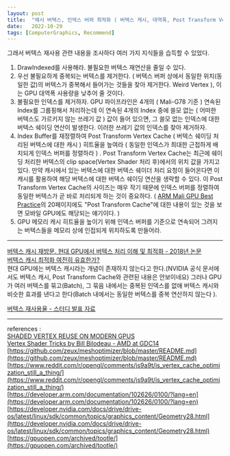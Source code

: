 ```yaml
---
layout: post
title:  "메시 버텍스, 인덱스 버퍼 최적화 ( 버텍스 캐시, 대역폭, Post Transform Vertex Cache, GPU 메모리 캐시, 버텍스 재사용 )"
date:   2022-10-29
tags: [ComputerGraphics, Recommend]
---          
```

                        
그래서 버텍스 재사용 관련 내용을 조사하다 여러 가지 지식들을 습득할 수 있었다.                     
                
1. DrawIndexed를 사용해라. 불필요한 버텍스 재연산을 줄일 수 있다.                    
2. 우선 불필요하게 중복되는 버텍스를 제거한다. ( 버텍스 버퍼 상에서 동일한 위치(동일한 값)의 버텍스가 중복해서 들어가는 것들을 찾아 제거한다. Weird Vertex ), 이는 GPU 대역폭 사용량을 낮추어 줄 것이다.                                    
3. 불필요한 인덱스를 제거하자. GPU 파이프라인은 4개의 ( Mali-G78 기준 ) 연속된 Index를 그룹핑해서 처리하는데 이 연속된 4개의 Index 중에 쓸모 없는 ( 어떠한 버텍스도 가르키지 않는 쓰레기 값 ) 값이 들어 있으면, 그 쓸모 없는 인덱스에 대한 버텍스 쉐이딩 연산이 발생한다. 이러한 쓰레기 값의 인덱스를 찾아 제거하자.                         
4. Index Buffer를 재정렬하여 Post Transform Vertex Cache ( 버텍스 쉐이딩 처리된 버텍스에 대한 캐시 ) 히트율을 높여라 ( 동일한 인덱스가 최대한 근접하게 배치되게 인덱스 버퍼를 정렬하라 ) . Post Transform Vertex Cache는 최근에 쉐이딩 처리한 버텍스의 clip space(Vertex Shader 처리 후)에서의 위치 값을 가지고 있다. 만약 캐시에서 있는 버텍스에 대한 버텍스 쉐이더 처리 요청이 들어온다면 이 캐시를 활용하여 해당 버텍스에 대한 버텍스 쉐이딩 연산을 생략할 수 있다. 이 Post Transform Vertex Cache의 사이즈는 매우 작기 때문에 인덱스 버퍼를 정렬하여 동일한 버텍스가 곧 바로 처리되게 하는 것이 중요하다. ( [ARM Mali GPU Best Practice](https://armkeil.blob.core.windows.net/developer/Arm%20Developer%20Community/PDF/Arm%20Mali%20GPU%20Best%20Practices.pdf)의 20페이지에도 "Post Transform Cache"에 대한 내용이 있는 것을 보면 모바일 GPU에도 해당되는 얘기이다. )                                  
5. GPU 메모리 캐시 히트율을 높이기 위해 인덱스 버퍼를 기준으로 연속되어 그려지는 버텍스들을 메모리 상에 인접되게 위치하도록 만들어라.                      
                      
                       
-----------------------------           
               
[버텍스 캐시 재방문. 현대 GPU에서 버텍스 처리 이해 및 최적화 - 2018년 논문](https://arbook.icg.tugraz.at/schmalstieg/Schmalstieg_351.pdf)             
[버텍스 캐시 최적화 여전히 유효한가?](https://www.reddit.com/r/opengl/comments/js9a9t/is_vertex_cache_optimization_still_a_thing/)              
현대 GPU에는 버텍스 캐시라는 개념이 존재하지 않는다고 한다.(NVIDIA 공식 문서에서도 버텍스 캐시, Post Transform Cache와 관련된 내용은 안보이네요) 그러나 GPU가 여러 버텍스를 묶고(Batch), 그 묶음 내에서는 중복된 인덱스를 없애 버텍스 캐시와 비슷한 효과를 낸다고 한다(Batch 내에서는 동일한 버텍스를 중복 연산하지 않는다 ).           
           
[버텍스 재사용율 - 스터디 발표 자료](https://docs.google.com/presentation/d/13tLXdeyRdsjksKXQ2ILItW85dZGv4rnXUJlUYEKyKdQ/edit?usp=sharing)         
                  
---------------------               
           
references :            
[SHADED VERTEX REUSE ON MODERN GPUS](https://interplayoflight.wordpress.com/2021/11/14/shaded-vertex-reuse-on-modern-gpus/)              
[Vertex Shader Tricks by Bill Bilodeau - AMD at GDC14](https://www.slideshare.net/DevCentralAMD/vertex-shader-tricks-bill-bilodeau)            
[https://github.com/zeux/meshoptimizer/blob/master/README.md](https://github.com/zeux/meshoptimizer/blob/master/README.md)                 
[https://www.reddit.com/r/opengl/comments/js9a9t/is_vertex_cache_optimization_still_a_thing/](https://www.reddit.com/r/opengl/comments/js9a9t/is_vertex_cache_optimization_still_a_thing/)                  
[https://developer.arm.com/documentation/102626/0100/?lang=en](https://developer.arm.com/documentation/102626/0100/?lang=en)         
[https://developer.nvidia.com/docs/drive/drive-os/latest/linux/sdk/common/topics/graphics_content/Geometry28.html](https://developer.nvidia.com/docs/drive/drive-os/latest/linux/sdk/common/topics/graphics_content/Geometry28.html)          
[https://gpuopen.com/archived/tootle/](https://gpuopen.com/archived/tootle/)        

